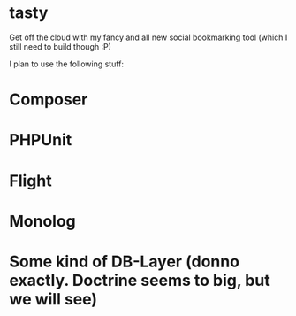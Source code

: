 tasty
=====

Get off the cloud with my fancy and all new social bookmarking tool (which I still need to build though :P)

I plan to use the following stuff:
# Composer
# PHPUnit
# Flight
# Monolog
# Some kind of DB-Layer (donno exactly. Doctrine seems to big, but we will see)
